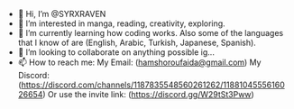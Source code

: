- 👋 Hi, I’m @SYRXRAVEN
- 👀 I’m interested in manga, reading, creativity, exploring.
- 🌱 I’m currently learning how coding works. Also some of the languages that I know of are (English, Arabic, Turkish, Japanese, Spanish).
- 💞️ I’m looking to collaborate on anything possible ig...
- 📫 How to reach me: My Email: (hamshoroufaida@gmail.com) My Discord: (https://discord.com/channels/1187835548560261262/1188104555616026654) Or use the invite link: (https://discord.gg/W29tSt3Pww)

<!---
SYRXRAVEN/SYRXRAVEN is a ✨ special ✨ repository because its `README.md` (this file) appears on your GitHub profile.
You can click the Preview link to take a look at your changes.
--->
